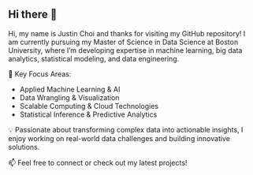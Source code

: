 ## Hi there 👋

Hi, my name is Justin Choi and thanks for visiting my GitHub repository!
I am currently pursuing my Master of Science in Data Science at Boston University, where I’m developing expertise in machine learning, big data analytics, statistical modeling, and data engineering.

🔹 Key Focus Areas:
  - Applied Machine Learning & AI
  - Data Wrangling & Visualization
  - Scalable Computing & Cloud Technologies
  - Statistical Inference & Predictive Analytics
      
💡 Passionate about transforming complex data into actionable insights, I enjoy working on real-world data challenges and building innovative solutions.

📫 Feel free to connect or check out my latest projects!


<!--
**justin103ch/justin103ch** is a ✨ _special_ ✨ repository because its `README.md` (this file) appears on your GitHub profile.

Here are some ideas to get you started:

- 🔭 I’m currently working on ...
- 🌱 I’m currently learning ...
- 👯 I’m looking to collaborate on ...
- 🤔 I’m looking for help with ...
- 💬 Ask me about ...
- 📫 How to reach me: ...
- 😄 Pronouns: ...
- ⚡ Fun fact: ...
-->
